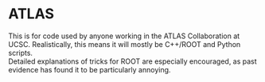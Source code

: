 # ATLAS
This is for code used by anyone working in the ATLAS Collaboration at UCSC.  Realistically, this means it will mostly be C++/ROOT and Python scripts.  
Detailed explanations of tricks for ROOT are especially encouraged, as past evidence has found it to be particularly annoying.
